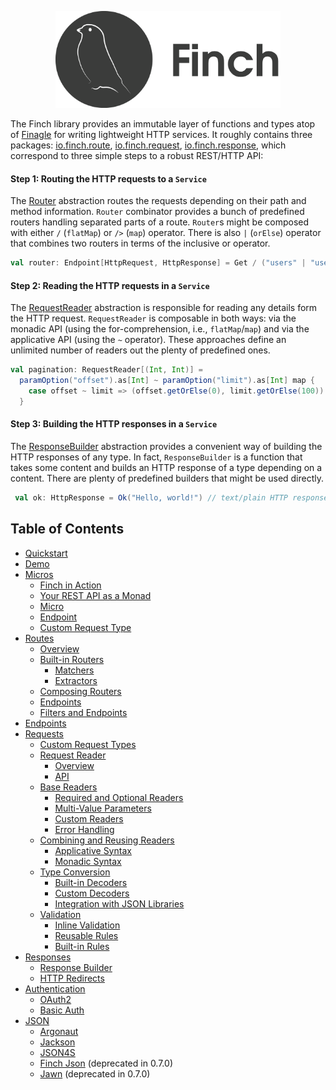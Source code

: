 <p align="center">
  <img src="https://raw.githubusercontent.com/finagle/finch/master/finch-logo.png" width="360px" />
</p>

The Finch library provides an immutable layer of functions and types atop of [Finagle][1] for writing lightweight HTTP
services. It roughly contains three packages: [io.finch.route](route.md), [io.finch.request](request.md),
[io.finch.response](response.md), which correspond to three simple steps to a robust REST/HTTP API:

#### Step 1: Routing the HTTP requests to a `Service`

The [Router](route.md#router) abstraction routes the requests depending on their path and method information. `Router`
combinator provides a bunch of predefined routers handling separated parts of a route. `Router`s might be composed with
either `/` (`flatMap`) or `/>` (`map`) operator. There is also `|` (`orElse`) operator that combines two routers in
terms of the inclusive or operator.

```scala
val router: Endpoint[HttpRequest, HttpResponse] = Get / ("users" | "user") / int /> GetUser
```

#### Step 2: Reading the HTTP requests in a `Service`

The [RequestReader](request.md#request-reader) abstraction is responsible for reading any details form the HTTP request.
`RequestReader` is composable in both ways: via the monadic API (using the for-comprehension, i.e., `flatMap`/`map`) and
via the applicative API (using the `~` operator). These approaches define an unlimited number of readers out the plenty
of predefined ones.

```scala
val pagination: RequestReader[(Int, Int)] =
  paramOption("offset").as[Int] ~ paramOption("limit").as[Int] map {
    case offset ~ limit => (offset.getOrElse(0), limit.getOrElse(100))
  }
```

#### Step 3: Building the HTTP responses in a `Service`

The [ResponseBuilder](response.md#response-builder) abstraction provides a convenient way of building the HTTP responses
of any type. In fact, `ResponseBuilder` is a function that takes some content and builds an HTTP response of a type
depending on a content. There are plenty of predefined builders that might be used directly.

```scala
 val ok: HttpResponse = Ok("Hello, world!") // text/plain HTTP response with status code 200
```

## Table of Contents

* [Quickstart](quickstart.md)
* [Demo](demo.md)
* [Micros](micro.md)
  * [Finch in Action](micro.md#finch-in-action)
  * [Your REST API as a Monad](micro.md#your-rest-api-as-a-monad)
  * [Micro](micro.md#micro)
  * [Endpoint](micro.md#endpoint)
  * [Custom Request Type](micro.md#custom-request-type)
* [Routes](route.md)
  * [Overview](route.md#overview)
  * [Built-in Routers](route.md#built-in-routers)
    * [Matchers](route.md#matchers)
    * [Extractors](route.md#extractors)
  * [Composing Routers](route.md#composing-routers)
  * [Endpoints](route.md#endpoints)
  * [Filters and Endpoints](route.md#filters-and-endpoints)
* [Endpoints](endpoint.md)
* [Requests](request.md)
  * [Custom Request Types](request.md#custom-request-types)
  * [Request Reader](request.md#request-reader) 
    * [Overview](request.md#overview)
    * [API](request.md#api)
  * [Base Readers](request.md#base-readers)
    * [Required and Optional Readers](request.md#required-and-optional-readers)
    * [Multi-Value Parameters](request.md#multi-value-parameters)
    * [Custom Readers](request.md#custom-readers)
    * [Error Handling](request.md#error-handling)
  * [Combining and Reusing Readers](request.md#combining-and-reusing-readers)
    * [Applicative Syntax](request.md#applicative-syntax)
    * [Monadic Syntax](request.md#monadic-syntax)
  * [Type Conversion](request.md#type-conversion)
    * [Built-in Decoders](request.md#built-in-decoders)
    * [Custom Decoders](request.md#custom-decoders)
    * [Integration with JSON Libraries](request.md#integration-with-json-libraries)
  * [Validation](request.md#validation)
    * [Inline Validation](request.md#inline-validation)
    * [Reusable Rules](request.md#reusable-validators)
    * [Built-in Rules](request.md#built-in-rules)
* [Responses](response.md)
  * [Response Builder](response.md#response-builder)
  * [HTTP Redirects](response.md#redirects)
* [Authentication](auth.md)
  * [OAuth2](auth.md#authorization-with-oauth2)
  * [Basic Auth](auth.md#basic-http-auth)
* [JSON](json.md)
  * [Argonaut](json.md#argonaut)
  * [Jackson](json.md#jackson)
  * [JSON4S](json.md#json4s)
  * [Finch Json](json.md#finch-json) (deprecated in 0.7.0)
  * [Jawn](json.md#jawn) (deprecated in 0.7.0)

[1]: http://twitter.github.io/finagle/
